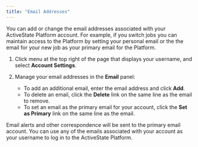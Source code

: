 ```yaml
---
title: "Email Addresses"
---
```


You can add or change the email addresses associated with your ActiveState Platform account.<!--more--> For example, if you switch jobs you can maintain access to the Platform by setting your personal email or the the email for your new job as your primary email for the Platform.

1. Click menu at the top right of the page that displays your username, and select **Account Settings**.
2. Manage your email addresses in the **Email** panel:
    
    * To add an additional email, enter the email address and click **Add**.
    * To delete an email, click the **Delete** link on the same line as the email to remove.
    * To set an email as the primary email for your account, click the **Set as Primary** link on the same line as the email.

Email alerts and other correspondence will be sent to the primary email account. You can use any of the emails associated with your account as your username to log in to the ActiveState Platform.
